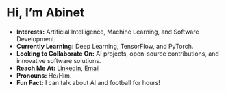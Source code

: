 # Hi, I’m Abinet

-  **Interests:** Artificial Intelligence, Machine Learning, and Software Development.
-  **Currently Learning:** Deep Learning, TensorFlow, and PyTorch.
-  **Looking to Collaborate On:** AI projects, open-source contributions, and innovative software solutions.
-  **Reach Me At:** [LinkedIn](https://www.linkedin.com/in/abinet-cholo-a6a13029a/), [Email](mailto:ab11475@nyu.edu)
-  **Pronouns:** He/Him.
-  **Fun Fact:** I can talk about AI and football for hours!
